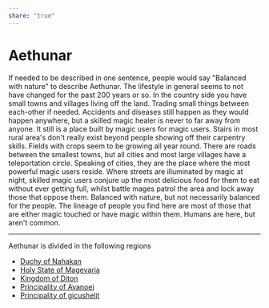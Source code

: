 ```yaml
---
share: "true"
---
```

# Aethunar
If needed to be described in one sentence, people would say "Balanced with nature" to describe Aethunar. The lifestyle in general seems to not have changed for the past 200 years or so. In the country side you have small towns and villages living off the land. Trading small things between each-other if needed. Accidents and diseases still happen as they would happen anywhere, but a skilled magic healer is never to far away from anyone. It still is a place built by magic users for magic users. Stairs in most rural area's don't really exist beyond people showing off their carpentry skills. Fields with crops seem to be growing all year round. There are roads between the smallest towns, but all cities and most large villages have a teleportation circle. Speaking of cities, they are the place where the most powerful magic users reside. Where streets are illuminated by magic at night, skilled magic users conjure up the most delicious food for them to eat without ever getting full, whilst battle mages patrol the area and lock away those that oppose them. Balanced with nature, but not necessarily balanced for the people. The lineage of people you find here are most of those that are either magic touched or have magic within them. Humans are here, but aren't common.

---
Aethunar is divided in the following regions
- [Duchy of Nahakan](./Duchy%20of%20Nahakan.md)
- [Holy State of Magevaria](./Holy%20State%20of%20Magevaria.md)
- [Kingdom of Diton](./Kingdom%20of%20Diton.md)
- [Principality of Avanoei](./Principality%20of%20Avanoei.md)
- [Principality of gicushelit](./Principality%20of%20gicushelit.md)

